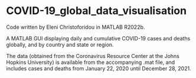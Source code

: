 # COVID-19_global_data_visualisation

Code written by Eleni Christoforidou in MATLAB R2022b.

A MATLAB GUI displaying daily and cumulative COVID-19 cases and deaths globally, and by country and state or region.

The data (obtained from the Coronavirus Resource Center at the Johns Hopkins University) is available from the accompanying .mat file, and includes cases and deaths from January 22, 2020 until December 28, 2021.
